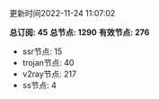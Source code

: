 更新时间2022-11-24 11:07:02

**总订阅: 45**
**总节点: 1290**
**有效节点: 276**
- ssr节点: 15
- trojan节点: 40
- v2ray节点: 217
- ss节点: 4
